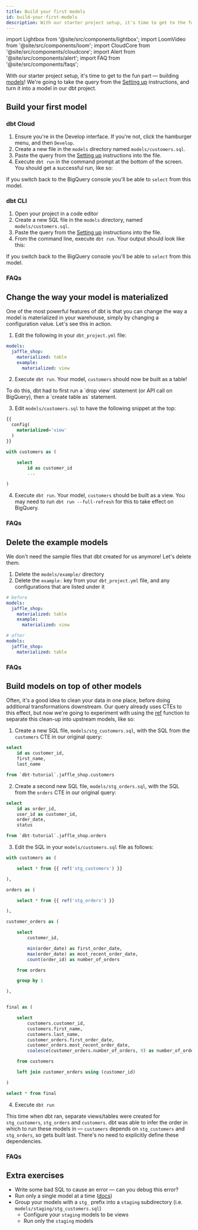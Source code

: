 ```yaml
---
title: Build your first models
id: build-your-first-models
description: With our starter project setup, it's time to get to the fun part — building models!
---
```


import Lightbox from '@site/src/components/lightbox';
import LoomVideo from '@site/src/components/loom';
import CloudCore from '@site/src/components/cloudcore';
import Alert from '@site/src/components/alert';
import FAQ from '@site/src/components/faqs';

With our starter project setup, it's time to get to the fun part — building [models](https://docs.getdbt.com/docs/building-models)! We're going to take the query from the [Setting up](1-setting-up.md) instructions, and turn it into a model in our dbt project.

## Build your first model
### dbt Cloud
<LoomVideo id="09919ddb02e44015878c9e93e15fe792" />

1. Ensure you're in the Develop interface. If you're not, click the hamburger menu, and then `Develop`.
2. Create a new file in the `models` directory named `models/customers.sql`.
3. Paste the query from the [Setting up](1-setting-up.md) instructions into the file.
4. Execute `dbt run` in the command prompt at the bottom of the screen. You should get a successful run, like so:

<Lightbox src="/img/first-model-dbt-cloud.png" title="A successful run with dbt Cloud" />

If you switch back to the BigQuery console you'll be able to `select` from this model.


### dbt CLI

<LoomVideo id="2ae3e1c6dfab451ab165ce928c5600c0" />

1. Open your project in a code editor
2. Create a new SQL file in the `models` directory, named `models/customers.sql`.
3. Paste the query from the [Setting up](1-setting-up.md) instructions into the file.
4. From the command line, execute `dbt run`. Your output should look like this:

<Lightbox src="/img/first-model-dbt-cli.png" title="A successful run with the dbt CLI" />

If you switch back to the BigQuery console you'll be able to `select` from this model.

### FAQs
<FAQ src="faqs/checking-logs" />
<FAQ src="faqs/which-schema" />
<FAQ src="faqs/create-a-schema" />
<FAQ src="faqs/run-downtime" />
<FAQ src="faqs/sql-errors" />


## Change the way your model is materialized
One of the most powerful features of dbt is that you can change the way a model is materialized in your warehouse, simply by changing a configuration value. Let's see this in action.

<CloudCore>
    <LoomVideo id="fbaa9948dccf4f74a17ffc7de1ddf4f2" />
    <LoomVideo id="22ebdc914426461ea5c617a415cb4c21" />
</CloudCore>

1. Edit the following in your `dbt_project.yml` file:
```yaml
models:
  jaffle_shop:
    materialized: table
    example:
      materialized: view
```
2. Execute `dbt run`. Your model, `customers` should now be built as a table!
<Alert type="info">
To do this, dbt had to first run a `drop view` statement (or API call on BigQuery), then a `create table as` statement.
</Alert>


3. Edit `models/customers.sql` to have the following snippet at the top:
```sql
{{
  config(
    materialized='view'
  )
}}

with customers as (

    select
        id as customer_id
        ...

)

```

4. Execute `dbt run`. Your model, `customers` should be built as a view. You may need to run `dbt run --full-refresh` for this to take effect on BigQuery.

### FAQs
<FAQ src="faqs/available-materializations" />
<FAQ src="faqs/which-materialization" />
<FAQ src="faqs/available-configurations" />

## Delete the example models

We don't need the sample files that dbt created for us anymore! Let's delete them.

<CloudCore>
    <LoomVideo id="093d46e965994cb6a13e8a98559f6f9f" />
    <LoomVideo id="db63e6e937594b38bf044c78e720d95d" />
</CloudCore>

1. Delete the `models/example/` directory
2. Delete the `example:` key from your `dbt_project.yml` file, and any configurations that are listed under it

```yaml
# before
models:
  jaffle_shop:
    materialized: table
    example:
      materialized: view
```
```yaml
# after
models:
  jaffle_shop:
    materialized: table
```

### FAQs
<FAQ src="faqs/removing-deleted-models" />
<FAQ src="faqs/unused-model-configurations" />


## Build models on top of other models
Often, it's a good idea to clean your data in one place, before doing additional transformations downstream. Our query already uses CTEs to this effect, but now we're going to experiment with using the [ref](https://docs.getdbt.com/docs/ref) function to separate this clean-up into upstream models, like so:


<Lightbox src="/img/dbt-dag.png" title="The DAG we want for our dbt project" />

<CloudCore>
    <LoomVideo id="cf070e26faa3423e80338e6a918ae9f8" />
    <LoomVideo id="39eceeedf69641b5aca6f94c4da172a8" />
</CloudCore>

1. Create a new SQL file, `models/stg_customers.sql`, with the SQL from the `customers` CTE in our original query:
```sql
select
    id as customer_id,
    first_name,
    last_name

from `dbt-tutorial`.jaffle_shop.customers
```
2. Create a second new SQL file, `models/stg_orders.sql`, with the SQL from the `orders` CTE in our original query:
```sql
select
    id as order_id,
    user_id as customer_id,
    order_date,
    status

from `dbt-tutorial`.jaffle_shop.orders
```
3. Edit the SQL in your `models/customers.sql` file as follows:
```sql
with customers as (

    select * from {{ ref('stg_customers') }}

),

orders as (

    select * from {{ ref('stg_orders') }}

),

customer_orders as (

    select
        customer_id,

        min(order_date) as first_order_date,
        max(order_date) as most_recent_order_date,
        count(order_id) as number_of_orders

    from orders

    group by 1

),


final as (

    select
        customers.customer_id,
        customers.first_name,
        customers.last_name,
        customer_orders.first_order_date,
        customer_orders.most_recent_order_date,
        coalesce(customer_orders.number_of_orders, 0) as number_of_orders

    from customers

    left join customer_orders using (customer_id)

)

select * from final
```
4. Execute `dbt run`

This time when dbt ran, separate views/tables were created for `stg_customers`, `stg_orders` and `customers`. dbt was able to infer the order in which to run these models in — `customers` depends on `stg_customers` and `stg_orders`, so gets built last. There's no need to explicitly define these dependencies.


### FAQs
<FAQ src="faqs/run-one-model" />
<FAQ src="faqs/unique-model-names" />
<FAQ src="faqs/structure-a-project" alt_header="As I create more models, how should I keep my project organized? What should I name my models?" />

## Extra exercises
* Write some bad SQL to cause an error — can you debug this error?
* Run only a single model at a time ([docs](https://docs.getdbt.com/docs/model-selection-syntax))
* Group your models with a `stg_` prefix into a `staging` subdirectory (i.e. `models/staging/stg_customers.sql`)
    * Configure your `staging` models to be views
    * Run only the `staging` models

<CloudCore>
    <LoomVideo id="8e9ff6e496e44347afe7accc44eb6c79" />
    <LoomVideo id="2fc44590f2614a68bea402322c36f56e" />
</CloudCore>
